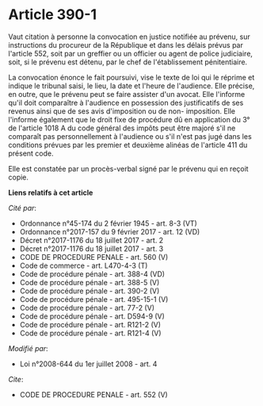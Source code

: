 # Article 390-1

Vaut citation à personne la convocation en justice notifiée au prévenu, sur instructions du procureur de la République et
dans les délais prévus par l'article 552, soit par un greffier ou un officier ou agent de police judiciaire, soit, si le
prévenu est détenu, par le chef de l'établissement pénitentiaire. 

La convocation énonce le fait poursuivi, vise le texte de loi qui le réprime et indique le tribunal saisi, le lieu, la date
et l'heure de l'audience. Elle précise, en outre, que le prévenu peut se faire assister d'un avocat. Elle l'informe qu'il
doit comparaître à l'audience en possession des justificatifs de ses revenus ainsi que de ses avis d'imposition ou de non-
imposition. Elle l'informe également que le droit fixe de procédure dû en application du 3° de l'article 1018 A du code
général des impôts peut être majoré s'il ne comparaît pas personnellement à l'audience ou s'il n'est pas jugé dans les
conditions prévues par les premier et deuxième alinéas de l'article 411 du présent code. 

Elle est constatée par un procès-verbal signé par le prévenu qui en reçoit copie.

**Liens relatifs à cet article**

_Cité par_:

  - Ordonnance n°45-174 du 2 février 1945 - art. 8-3 (VT)
  - Ordonnance n°2017-157 du 9 février 2017 - art. 12 (VD)
  - Décret n°2017-1176 du 18 juillet 2017 - art. 2
  - Décret n°2017-1176 du 18 juillet 2017 - art. 3
  - CODE DE PROCEDURE PENALE - art. 560 (V)
  - Code de commerce - art. L470-4-3 (T)
  - Code de procédure pénale - art. 388-4 (VD)
  - Code de procédure pénale - art. 388-5 (V)
  - Code de procédure pénale - art. 390-2 (V)
  - Code de procédure pénale - art. 495-15-1 (V)
  - Code de procédure pénale - art. 77-2 (V)
  - Code de procédure pénale - art. D594-9 (V)
  - Code de procédure pénale - art. R121-2 (V)
  - Code de procédure pénale - art. R121-4 (V)

_Modifié par_:

  - Loi n°2008-644 du 1er juillet 2008 - art. 4

_Cite_:

  - CODE DE PROCEDURE PENALE - art. 552 (V)
